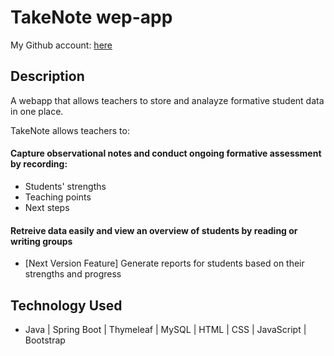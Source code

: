 # TakeNote wep-app

My Github account: [here](https://github.com/Mostafa-Wahied)


## Description

A webapp that allows teachers to store and analayze formative student data in one place.

TakeNote allows teachers to:

#### Capture observational notes and conduct ongoing formative assessment by recording:
- Students' strengths
- Teaching points
- Next steps

#### Retreive data easily and view an overview of students by reading or writing groups
* [Next Version Feature] Generate reports for students based on their strengths and progress




## Technology Used

* Java | Spring Boot | Thymeleaf | MySQL | HTML | CSS | JavaScript | Bootstrap
